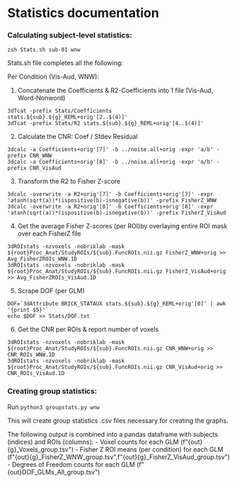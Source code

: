 # Statistics documentation

### Calculating subject-level statistics:
```
zsh Stats.sh sub-01 wnw
```

Stats.sh file completes all the following:

Per Condition (Vis-Aud, WNW):

1) Concatenate the Coefficients & R2-Coefficients into 1 file (Vis-Aud, Word-Nonword)
```
3dTcat -prefix Stats/Coefficients stats.${sub}.${g}_REML+orig'[2..$(4)]'
3dTcat -prefix Stats/R2 stats.${sub}.${g}_REML+orig'[4..$(4)]'
```

2) Calculate the CNR: Coef / Stdev Residual
```
3dcalc -a Coefficients+orig'[7]' -b ../noise.all+orig -expr 'a/b' -prefix CNR_WNW
3dcalc -a Coefficients+orig'[8]' -b ../noise.all+orig -expr 'a/b' -prefix CNR_VisAud
```

3) Transform the R2 to Fisher Z-score
```
3dcalc -overwrite -a R2+orig'[7]' -b Coefficients+orig'[7]' -expr 'atanh(sqrt(a))*(ispositive(b)-isnegative(b))' -prefix FisherZ_WNW
3dcalc -overwrite -a R2+orig'[8]' -b Coefficients+orig'[8]' -expr 'atanh(sqrt(a))*(ispositive(b)-isnegative(b))' -prefix FisherZ_VisAud
```

4) Get the average Fisher Z-scores (per ROI)by overlaying entire ROI mask over each FisherZ file
```
3dROIstats -nzvoxels -nobriklab -mask ${root}Proc_Anat/StudyROIs/${sub}.FuncROIs.nii.gz FisherZ_WNW+orig >> Avg_FisherZROIs_WNW.1D
3dROIstats -nzvoxels -nobriklab -mask ${root}Proc_Anat/StudyROIs/${sub}.FuncROIs.nii.gz FisherZ_VisAud+orig >> Avg_FisherZROIs_VisAud.1D
```

5) Scrape DOF (per GLM)
```
DOF=`3dAttribute BRICK_STATAUX stats.${sub}.${g}_REML+orig'[0]' | awk '{print $5}'`
echo $DOF >> Stats/DOF.txt
```

6) Get the CNR per ROIs & report number of voxels
```
3dROIstats -nzvoxels -nobriklab -mask ${root}Proc_Anat/StudyROIs/${sub}.FuncROIs.nii.gz CNR_WNW+orig >> CNR_ROIs_WNW.1D
3dROIstats -nzvoxels -nobriklab -mask ${root}Proc_Anat/StudyROIs/${sub}.FuncROIs.nii.gz CNR_VisAud+orig >> CNR_ROIs_VisAud.1D
```

### Creating group statistics:

Run ``` python3 groupstats.py wnw ```

This will create group statistics .csv files necessary for creating the graphs.

The following output is combined into a pandas dataframe with subjects (indices) and ROIs (columns):
    - Voxel counts for each GLM (f"{out}{g}_Voxels_group.tsv")
    - Fisher Z ROI means (per condition) for each GLM (f"{out}{g}_FisherZ_WNW_group.tsv",f"{out}{g}_FisherZ_VisAud_group.tsv")
    - Degrees of Freedom counts for each GLM (f"{out}DOF_GLMs_All_group.tsv")
